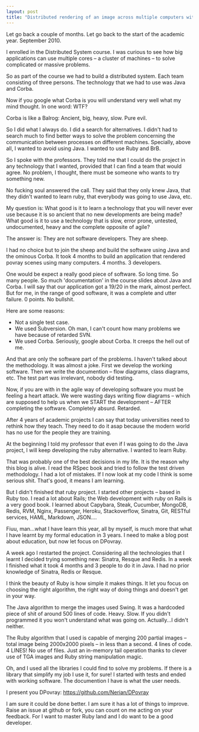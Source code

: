 ```yaml
---
layout: post
title: "Distributed rendering of an image across multiple computers with DPovray"
---                                                                     
```


Let go back a couple of months. Let go back to the start of the academic year. September 2010. 

I enrolled in the Distributed System course. I was curious to see how big applications can use multiple cores – a cluster of machines – to solve complicated or massive problems.            

So as part of the course we had to build a distributed system. Each team consisting of three persons. The technology that we had to use was Java and Corba.

Now if you google what Corba is you will understand very well what my mind thought. In one word: WTF?

Corba is like a Balrog: Ancient, big, heavy, slow. Pure evil.

So I did what I always do. I did a search for alternatives. I didn't had to search much to find better ways to solve the problem concerning the communication between processes on different machines. Specially, above all, I wanted to avoid using Java. I wanted to use Ruby and BrB. 

So I spoke with the professors. They told me that I could do the project in any technology that I wanted, provided that I can find a team that would agree. No problem, I thought, there must be someone who wants to try something new.

No fucking soul answered the call. They said that they only knew Java, that they didn't wanted to learn ruby, that everybody was going to use Java, etc.

My question is: What good is it to learn a technology that you will never ever use because it is so ancient that no new developments are being made? What good is it to use a technology that is slow, error prone, untested, undocumented, heavy and the complete opposite of agile? 

The answer is: They are not software developers. They are sheep.

I had no choice but to join the sheep and build the software using Java and the ominous Corba. It took 4 months to build an application that rendered povray scenes using many computers. 4 months. 3 developers.

One would be expect a really good piece of software. So long time. So many people. So much 'documentation' in the course slides about Java and Corba. I will say that our application got a 19/20 in the mark, almost perfect. But for me, in the range of good software, it was a complete and utter failure. 0 points. No bullshit.

Here are some reasons:

* Not a single test case.
* We used Subversion. Oh man, I can't count how many problems we have because of retarded SVN.
* We used Corba. Seriously, google about Corba. It creeps the hell out of me.

And that are only the software part of the problems. I haven't talked about the methodology. It was almost a joke. First we develop the working software. Then we write the documention – flow diagrams, class diagrams, etc. The test part was irrelevant, nobody did testing.

Now, if you are with in the agile way of developing software you must be feeling a heart attack. We were wasting days writing flow diagrams – which are supposed to help us when we START the development –  AFTER completing the software. Completely absurd. Retarded.

After 4 years of academic projects I can say that today universities need to rethink how they teach. They need to do it asap because the modern world has no use for the people they are training.

At the beginning I told my professor that even if I was going to do the Java project, I will keep developing the ruby alternative. I wanted to learn Ruby.                       

That was probably one of the best decisions in my life. It is the reason why this blog is alive. I read the RSpec book and tried to follow the test driven methodology. I had a lot of mistakes. If I now look at my code I think is some serious shit. That's good, it means I am learning.

But I didn't finished that ruby project. I started other projects – based in Ruby too. I read a lot about Rails; the Web development with ruby on Rails is a very good book. I learned about Capybara, Steak, Cucumber, MongoDB, Redis, RVM, Nginx, Passenger, Heroku, Stackoverflow, Sinatra, Git, RESTful services, HAML, Markdown, JSON....

Fiuu, man...what I have learn this year, all by myself, is much more that what I have learnt by my formal education in 3 years. I need to make a blog post about education, but now let focus on DPovray.

A week ago I restarted the project. Considering all the technologies that I learnt I decided trying something new: Sinatra, Resque and Redis. In a week I finished what it took 4 months and 3 people to do it in Java. I had no prior knowledge of Sinatra, Redis or Resque.

I think the beauty of Ruby is how simple it makes things. It let you focus on choosing the right algorithm, the right way of doing things and doesn't get in your way.

The Java algorithm to merge the images used Swing. It was a hardcoded piece of shit of around 500 lines of code. Heavy. Slow. If you didn't programmed it you won't understand what was going on. Actually...I didn't neither.

The Ruby algorithm that I used is capable of merging 200 partial images – total image being 2000x2000 pixels – in less than a second. 4 lines of code. 4 LINES! No use of files. Just an in-memory tail operation thanks to clever use of TGA images and Ruby string manipulation magic.               

Oh, and I used all the libraries I could find to solve my problems. If there is a library that simplify my job I use it, for sure! I started with tests and ended with working software. The documention I have is what the user needs.

I present you DPovray:  <a href='https://github.com/Nerian/DPovray'>https://github.com/Nerian/DPovray</a>

I am sure it could be done better. I am sure it has a lot of things to improve. Raise an issue at github or fork, you can count on me acting on your feedback. For I want to master Ruby land and I do want to be a good developer.
